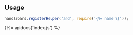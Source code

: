 ## Usage

```js
handlebars.registerHelper('and', require('{%= name %}'));
```

{%= apidocs("index.js") %}
